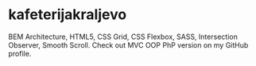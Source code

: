 # kafeterijakraljevo
BEM Architecture, HTML5, CSS Grid, CSS Flexbox, SASS, Intersection Observer, Smooth Scroll. Check out MVC OOP PhP version on my GitHub profile.
